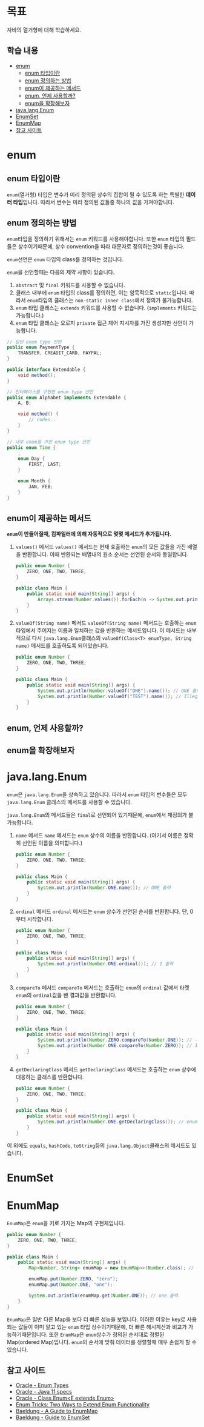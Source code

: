 # 목표
자바의 열거형에 대해 학습하세요.

## 학습 내용
* [enum](#enum)
  * [enum 타입이란](#enum-타입이란)
  * [enum 정의하는 방법](#enum-정의하는-방법)
  * [enum이 제공하는 메서드](#enum이-제공하는-메서드)
  * [enum, 언제 사용할까?](#enum-언제-사용할까)
  * [enum을 확장해보자](#enum을-확장해보자)
* [java.lang.Enum](#javalangEnum)
* [EnumSet](#EnumSet)
* [EnumMap](#EnumMap)
* [참고 사이트](#참고-사이트)

# enum

## enum 타입이란
`enum`(열거형) 타입은 변수가 미리 정의된 상수의 집합이 될 수 있도록 하는 특별한 **데이터 타입**입니다. 따라서 변수는 미리 정의된 값들중 하나의 값을 가져야합니다.

## enum 정의하는 방법
`enum`타입을 정의하기 위해서는 `enum` 키워드를 사용해야합니다. 또한 `enum` 타입의 필드들은 상수이기때문에, 상수 convention을 따라 대문자로 정의하는것이 좋습니다.

`enum`선언은 `enum` 타입의 class를 정의하는 것입니다.

`enum`을 선언할때는 다음의 제약 사항이 있습니다.
1. `abstract` 및 `final` 키워드를 사용할 수 없습니다.
2. 클래스 내부에 `enum` 타입의 class를 정의하면, 이는 암묵적으로 `static`입니다. 따라서 `enum`타입의 클래스는 `non-static inner class`에서 정의가 불가능합니다.
3. `enum` 타입 클래스는 `extends` 키워드를 사용할 수 없습니다. (`implements` 키워드는 가능합니다.)
4. `enum` 타입 클래스는 오로지 `private` 접근 제어 지시자를 가진 생성자만 선언이 가능합니다.

```java
// 일반 enum type 선언
public enum PaymentType {
    TRANSFER, CREADIT_CARD, PAYPAL;
}

public interface Extendable {
    void method();
}

// 인터페이스를 구현한 enum type 선언
public enum Alphabet implements Extendable {
    A, B;

    void method() {
        // codes..
    }
}

// 내부 enum을 가진 enum type 선언
public enum Time {
    ;
    enum Day {
        FIRST, LAST;
    }

    enum Month {
        JAN, FEB;
    }
}
```

## enum이 제공하는 메서드
**`enum`이 만들어질때, 컴파일러에 의해 자동적으로 몇몇 메서드가 추가됩니다.**

1. `values()` 메서드
`values()` 메서드는 현재 호출하는 `enum`의 모든 값들을 가진 배열을 반환합니다. 이때 반환되는 배열내의 원소 순서는 선언된 순서와 동일합니다.

    ```java
    public enum Number {
        ZERO, ONE, TWO, THREE; 
    }

    public class Main {
        public static void main(String[] args) {
            Arrays.stream(Number.values()).forEach(n -> System.out.println(n.name())); // ZERO, ONE, TWO, THREE 출력
        }
    }
    ```

2. `valueOf(String name)` 메서드
`valueOf(String name)` 메서드는 호출하는 `enum`타입에서 주어지는 이름과 일치하는 값을 반환하는 메서드입니다. 이 메서드는 내부적으로 다시 `java.lang.Enum`클래스의 `valueOf(Class<T> enumType, String name)` 메서드를 호출하도록 되어있습니다.

    ```java
    public enum Number {
        ZERO, ONE, TWO, THREE; 
    }

    public class Main {
        public static void main(String[] args) {
            System.out.println(Number.valueOf("ONE").name()); // ONE 출력
            System.out.println(Number.valueOf("TEST").name()); // IllegalArgumentException 발생
        }
    }
    ```

## enum, 언제 사용할까?


## enum을 확장해보자


# java.lang.Enum
`enum`은 `java.lang.Enum`을 상속하고 있습니다. 따라서 `enum` 타입의 변수들은 모두 `java.lang.Enum` 클래스의 메서드를 사용할 수 있습니다.

`java.lang.Enum`의 메서드들은 `final`로 선언되어 있기때문에, `enum`에서 재정의가 불가능합니다.

1. `name` 메서드
`name` 메서드는 `enum` 상수의 이름을 반환합니다. (여기서 이름은 정확히 선언된 이름을 의미합니다.)

    ```java
    public enum Number {
        ZERO, ONE, TWO, THREE; 
    }

    public class Main {
        public static void main(String[] args) {
            System.out.println(Number.ONE.name()); // ONE 출력
        }
    }
    ```

3. `ordinal` 메서드
`ordinal` 메서드는 `enum` 상수가 선언된 순서를 반환합니다. 단, 0부터 시작합니다.

    ```java
    public enum Number {
        ZERO, ONE, TWO, THREE; 
    }

    public class Main {
        public static void main(String[] args) {
            System.out.println(Number.ONE.ordinal()); // 1 출력
        }
    }
    ```

1. `compareTo` 메서드
`compareTo` 메서드는 호출하는 `enum`의 `ordinal` 값에서 타켓 `enum`의 `ordinal`값을 뺀 결과값을 반환합니다.

    ```java
    public enum Number {
        ZERO, ONE, TWO, THREE; 
    }

    public class Main {
        public static void main(String[] args) {
            System.out.println(Number.ZERO.compareTo(Number.ONE)); // -1 출력
            System.out.println(Number.ONE.compareTo(Number.ZERO)); // 1 출력
        }
    }
    ```

4. `getDeclaringClass` 메서드
`getDeclaringClass` 메서드는 호출하는 `enum` 상수에 대응하는 클래스를 반환합니다.

    ```java
    public enum Number {
        ZERO, ONE, TWO, THREE; 
    }

    public class Main {
        public static void main(String[] args) {
            System.out.println(Number.ONE.getDeclaringClass()); // enum 타입의 Number class 반환
        }
    }
    ```

이 외에도 `equals`, `hashCode`, `toString`등의 `java.lang.Object`클래스의 메서드도 있습니다. 

# EnumSet


# EnumMap
`EnumMap`은 `enum`을 키로 가지는 Map의 구현체입니다.

```java
public enum Number {
    ZERO, ONE, TWO, THREE;
}

public class Main {
    public static void main(String[] args) {
        Map<Number, String> enumMap = new EnumMap<>(Number.class); // 생성자를 통해 어떤 키를 가지는지 알려줘야 합니다.

        enumMap.put(Number.ZERO, "zero");
        enumMap.put(Number.ONE, "one");

        System.out.println(enumMap.get(Number.ONE)); // one 출력.
    }
}
```

`EnumMap`은 일반 다른 Map들 보다 더 빠른 성능을 보입니다. 이러한 이유는 key로 사용되는 값들이 이미 알고 있는 `enum` 타입 상수이기때문에, 더 빠른 해시계산과 비교가 가능하기때문입니다. 또한 `EnumMap`은 `enum`상수가 정의된 순서대로 정렬된 Map(ordered Map)입니다. `enum`의 순서에 맞춰 데이터를 정렬할때 매우 손쉽게 할 수 있습니다.

## 참고 사이트
- [Oracle - Enum Types](https://docs.oracle.com/javase/tutorial/java/javaOO/enum.html)
- [Oracle - Java 11 specs](https://docs.oracle.com/javase/specs/jls/se11/html/jls-8.html#jls-8.9)
- [Oracle - Class Enum<E extends Enum<E>>](https://docs.oracle.com/en/java/javase/11/docs/api/java.base/java/lang/Enum.html)
- [Enum Tricks: Two Ways to Extend Enum Functionality](https://dzone.com/articles/enum-tricks-two-ways-to-extend-enum-functionality)
- [Baeldung - A Guide to EnumMap](https://www.baeldung.com/java-enum-map)
- [Baeldung - Guide to EnumSet](https://www.baeldung.com/java-enumset)